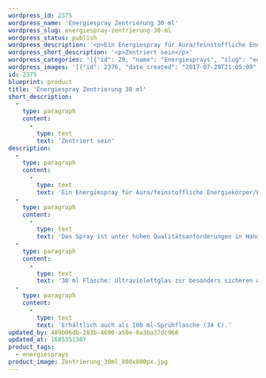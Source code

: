 ```yaml
---
wordpress_id: 2375
wordpress_name: 'Energiespray Zentrierung 30 ml'
wordpress_slug: energiespray-zentrierung-30-ml
wordpress_status: publish
wordpress_description: '<p>Ein Energiespray für Aura/feinstoffliche Energiekörper/Energiefelder in Räumen mit einem aktivierbaren Schwingungsfeld zu: Zentrierung sämtlicher Persönlichkeitsanteile, feinstofflicher Systemebenen etc. Als Basis z.B. für Fokus und Konzentration, innere Ruhe und das Bündeln von Kräften sowie Klarheit gewinnen. Zur Vorbereitung auf Mediation u.ä.</p><p>Das Spray ist unter hohen Qualitätsanforderungen in Handarbeit in Deutschland hergestellt aus mehrfach gereinigtem und energetisiertem Wasser (76%, konserviert mit 96%igem Weingeist (24%). Abgestimmt auf das feinstoffliche Energiefeld ist eine Komposition von naturreinen ätherischen Ölen*.</p><p>30 ml Flasche: Ultraviolettglas zur besonders sicheren Aufbewahrung mit hochwertigem, goldfarbenen Metallpumpzerstäuber (Steigrohr: Plastik). Etikett: Wasserfest, leicht energetisiert mit dem Informationsfeld des Airsprays.</p><p>Erhältlich auch als 100 ml-Sprühflasche (34 €).</p><p><a href="https://my.feenbaum.de/anwendung-energiesprays/">Anwendungshinweise</a></p>'
wordpress_short_description: '<p>Zentriert sein</p>'
wordpress_categories: '[{"id": 29, "name": "Energiesprays", "slug": "energiesprays"}]'
wordpress_images: '[{"id": 2376, "date_created": "2017-07-29T21:05:09", "date_created_gmt": "2017-07-29T17:05:09", "date_modified": "2017-07-29T21:05:09", "date_modified_gmt": "2017-07-29T17:05:09", "src": "https://my.feenbaum.de/wp-content/uploads/2017/07/Zentrierung_30ml_800x800px.jpg", "name": "Zentrierung_30ml_800x800px", "alt": ""}]'
id: 2375
blueprint: product
title: 'Energiespray Zentrierung 30 ml'
short_description:
  -
    type: paragraph
    content:
      -
        type: text
        text: 'Zentriert sein'
description:
  -
    type: paragraph
    content:
      -
        type: text
        text: 'Ein Energiespray für Aura/feinstoffliche Energiekörper/Energiefelder in Räumen mit einem aktivierbaren Schwingungsfeld zu: Zentrierung sämtlicher Persönlichkeitsanteile, feinstofflicher Systemebenen etc. Als Basis z.B. für Fokus und Konzentration, innere Ruhe und das Bündeln von Kräften sowie Klarheit gewinnen. Zur Vorbereitung auf Mediation u.ä.'
  -
    type: paragraph
    content:
      -
        type: text
        text: 'Das Spray ist unter hohen Qualitätsanforderungen in Handarbeit in Deutschland hergestellt aus mehrfach gereinigtem und energetisiertem Wasser (76%, konserviert mit 96%igem Weingeist (24%). Abgestimmt auf das feinstoffliche Energiefeld ist eine Komposition von naturreinen ätherischen Ölen*.'
  -
    type: paragraph
    content:
      -
        type: text
        text: '30 ml Flasche: Ultraviolettglas zur besonders sicheren Aufbewahrung mit hochwertigem, goldfarbenen Metallpumpzerstäuber (Steigrohr: Plastik). Etikett: Wasserfest, leicht energetisiert mit dem Informationsfeld des Airsprays.'
  -
    type: paragraph
    content:
      -
        type: text
        text: 'Erhältlich auch als 100 ml-Sprühflasche (34 €).'
updated_by: 489b06db-283b-4690-a50e-8a3ba37dc968
updated_at: 1685351307
product_tags:
  - energiesprays
product_image: Zentrierung_30ml_800x800px.jpg
---
```

